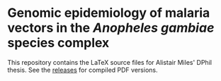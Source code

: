 # Genomic epidemiology of malaria vectors in the *Anopheles gambiae* species complex

This repository contains the LaTeX source files for Alistair Miles' DPhil thesis. See the [releases](https://github.com/alimanfoo/dphil/releases) for compiled PDF versions.

